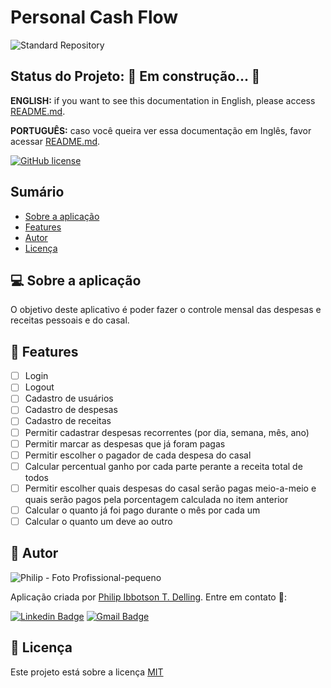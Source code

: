 # Personal Cash Flow

![Standard Repository](https://repository-images.githubusercontent.com/332830664/4a493700-5f1b-11eb-90a6-a1d7e00262fa)

## **Status do Projeto:** 🔧 Em construção... 🔨
<!-- ## **Status do Projeto:** ✅ Finalizado ✅ -->

**ENGLISH:** if you want to see this documentation in English, please access [README.md](README.md).

**PORTUGUÊS:** caso você queira ver essa documentação em Inglês, favor acessar [README.md](README.md).

[![GitHub license](https://img.shields.io/github/license/PhilipAngular/mfa-personal-cash-flow?color=96C40F)](LICENSE)

## Sumário

- [Sobre a aplicação](#-sobre-a-aplicação)
- [Features](#-features)
    <!-- - [Demonstração da aplicação](#-demonstração-da-aplicação)
    - [Tecnologias escolhidas](#-tecnologias-escolhidas)
    - [Pré-requisitos](#-pré-requisitos)
    - [Instalações](#-instalações)
    - [Configurações](#-configurações)
    - [Subir aplicação](#-subir-aplicação)
    - [Executar testes](#-executar-testes)
    - [Observações Finais](#-observações-finais)
    - [Contribuições](#-contribuições)
    - [Equipe Principal](#-equipe-principal)
    - [Todos da Equipe](#-todos-da-equipe) -->
- [Autor](#-autor)
- [Licença](#-licença)

## 💻 Sobre a aplicação

O objetivo deste aplicativo é poder fazer o controle mensal das despesas e receitas pessoais e do casal.

## 🎯 Features

- [ ] Login
- [ ] Logout
- [ ] Cadastro de usuários
- [ ] Cadastro de despesas
- [ ] Cadastro de receitas
- [ ] Permitir cadastrar despesas recorrentes (por dia, semana, mês, ano)
- [ ] Permitir marcar as despesas que já foram pagas
- [ ] Permitir escolher o pagador de cada despesa do casal
- [ ] Calcular percentual ganho por cada parte perante a receita total de todos
- [ ] Permitir escolher quais despesas do casal serão pagas meio-a-meio e quais serão pagos pela porcentagem calculada no item anterior
- [ ] Calcular o quanto já foi pago durante o mês por cada um
- [ ] Calcular o quanto um deve ao outro

<!-- ## 🎮 Demonstração da aplicação

Url da aplicação hospedada. -->

<!-- ## 🛠 Tecnologias escolhidas

- [Expo](https://expo.io/)
- [Node.js](https://nodejs.org/en/)
- [React](https://pt-br.reactjs.org/)
- [React Native](https://reactnative.dev/)
- [TypeScript](https://www.typescriptlang.org/) -->

<!-- ## 📝 Pré-requisitos

Nesta seção explicarei aquilo que é necessário instalar e configurar para poder subir a aplicação e/ou rodar os testes. -->

<!-- ### 💿 Instalações

- A
- B
- C -->

<!-- ### 🔧 Configurações -->

<!-- #### VSCode

1. A
1. B
1. C -->

<!-- #### Outra tecnologia

1. A
1. B
1. C -->

<!-- ## ▶️ Subir aplicação

1. A
1. B
1. C -->

<!-- ## 🔍 Executar testes

1. A
1. B
1. C -->

<!-- ## 📜 Observações Finais

Breve descrição ao finalizar o projeto. -->

<!-- ## 👪 Contribuições

Agradeço imensamente à todas as pessoas que ajudaram nesse projeto, e por esse motivo esta seção serve para apresentar esses usuários tão bem intensionados. Muito Obrigado!

**OBS.:** Caso você tenha interesse em ser um CONTRIBUIDOR, então por favor leia esse [passo a passo](CONTRIBUTING.md). -->

<!-- ### 🔦 Equipe Principal -->

<!-- prettier-ignore-start -->
<!-- markdownlint-disable -->
<!-- <table>
  <tr>
    <td align="center"><a href="URL_DO_SITE_PRINCIPAL_DO_CONTRIBUIDOR"><img src="URL_DO_AVATAR_GITHUB_DO_CONTRIBUIDOR" width="100px;" alt=""/><br /><sub><b>Nome da Pessoa</b></sub></a><br /><sub>Título Qualquer</sub></td>
    <td align="center"><a href="https://www.linkedin.com/in/philip-delling/"><img src="https://avatars.githubusercontent.com/u/16709062?v=4" width="100px;" alt=""/><br /><sub><b>Philip I. T. Delling</b></sub></a><br /><sub>creator</sub></td>
  </tr> -->
  <!-- <tr>
    <td align="center"><a href="https://github.com/RobertBroersma"><img src="https://avatars0.githubusercontent.com/u/4519828?v=4" width="100px;" alt=""/><br /><sub><b>Robert</b></sub></a><br /><sub>maintainer</sub></td>
    <td align="center"><a href="https://github.com/dthyresson"><img src="https://avatars2.githubusercontent.com/u/1051633?v=4" width="100px;" alt=""/><br /><sub><b>David Thyresson</b></sub></a><br /><sub>maintainer, community</sub></td>
    <td align="center"><a href="https://edamame.studio/"><img src="https://avatars0.githubusercontent.com/u/1521877?v=4" width="100px;" alt=""/><br /><sub><b>Daniel Choudhury</b></sub></a><br /><sub>maintainer, community</sub></td>
    <td align="center"><a href="http://tlundberg.com/"><img src="https://avatars1.githubusercontent.com/u/30793?v=4" width="100px;" alt=""/><br /><sub><b>Tobbe Lundberg</b></sub></a><br /><sub>maintainer</sub></td>
    <td align="center"><a href="https://github.com/aldonline"><img src="https://avatars2.githubusercontent.com/u/154884?v=4" width="100px;" alt=""/><br /><sub><b>Aldo Bucchi</b></sub></a><br /><sub>maintainer</sub></td>
</tr>
<tr>
    <td align="center"><a href="https://github.com/ajcwebdev"><img src="https://avatars0.githubusercontent.com/u/12433465?v=4" width="100px;" alt=""/><br /><sub><b>Anthony Campolo</b></sub></a><br /><sub>advocate</sub></td>
    <td align="center"><a href="https://github.com/clairefro"><img src="https://avatars1.githubusercontent.com/u/9841162?v=4" width="100px;" alt=""/><br /><sub><b>Claire Froelich</b></sub></a><br /><sub>maintainer</sub></td>
</tr> -->
<!-- </table> -->
<!-- markdownlint-restore -->
<!-- prettier-ignore-end -->

<!-- ### 🌟 Todos da equipe

Para ver todos os contribuidores deste probjeto, por favor [clique aqui](CONTRIBUTORS.md). -->

## 👤 Autor

![Philip - Foto Profissional-pequeno](https://user-images.githubusercontent.com/16709062/105726472-e3228700-5f08-11eb-8449-42683562439b.jpg)

Aplicação criada por [Philip Ibbotson T. Delling](https://github.com/PhilipAngular). Entre em contato 👋:

[![Linkedin Badge](https://img.shields.io/badge/-Philip&nbsp;Ibbotson&nbsp;T.&nbsp;Delling-blue?style=flat&logo=Linkedin&logoColor=white&link=https://www.linkedin.com/in/philip-delling/)](https://www.linkedin.com/in/philip-delling/)
[![Gmail Badge](https://img.shields.io/badge/-philip.i.t.delling@gmail.com-c14438?style=flat&logo=Gmail&logoColor=white&link=mailto:philip.i.t.delling@gmail.com)](mailto:philip.i.t.delling@gmail.com)

## 🌠 Licença

Este projeto está sobre a licença [MIT](LICENSE)
